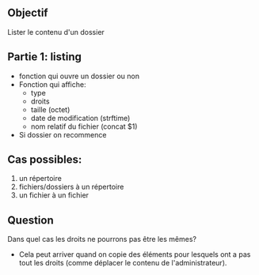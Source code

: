 ## Objectif
Lister le contenu d'un dossier

## Partie 1: listing
- fonction qui ouvre un dossier ou non
- Fonction qui affiche:
	- type
	- droits
	- taille (octet)
	- date de modification (strftime)
	- nom relatif du fichier (concat $1)
- Si dossier on recommence
 
 ## Cas possibles:
1. un répertoire
2. fichiers/dossiers à un répertoire
3. un fichier à un fichier

## Question
Dans quel cas les droits ne pourrons pas être les mêmes?
- Cela peut arriver quand on copie des éléments pour lesquels ont a pas tout les droits (comme déplacer le contenu de l'administrateur).
